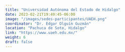 ```yaml
---
title: "Universidad Autónoma del Estado de Hidalgo"
date: 2023-02-21T19:49:45-06:00
image: "/images/sedes-participantes/UAEH.png"
coordinator: "Dr. Edgar Olguín Guzmán" 
location: "Pachuca de Soto, Hidalgo"
link: "https://www.uaeh.edu.mx/"
weight: 6
draft: false
---
```


